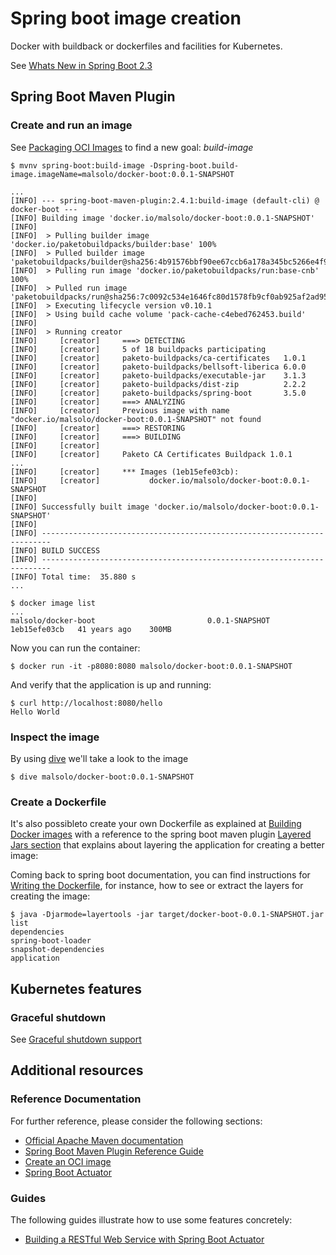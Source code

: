 # Spring boot image creation

Docker with buildback or dockerfiles and facilities for Kubernetes.

See [Whats New in Spring Boot 2.3](https://www.youtube.com/watch?v=WL7U-yGfUXA)

## Spring Boot Maven Plugin

### Create and run an image

See [Packaging OCI Images](https://docs.spring.io/spring-boot/docs/2.4.1/maven-plugin/reference/htmlsingle/#build-image)
to find a new goal: *build-image*

```
$ mvnv spring-boot:build-image -Dspring-boot.build-image.imageName=malsolo/docker-boot:0.0.1-SNAPSHOT

...
[INFO] --- spring-boot-maven-plugin:2.4.1:build-image (default-cli) @ docker-boot ---
[INFO] Building image 'docker.io/malsolo/docker-boot:0.0.1-SNAPSHOT'
[INFO] 
[INFO]  > Pulling builder image 'docker.io/paketobuildpacks/builder:base' 100%
[INFO]  > Pulled builder image 'paketobuildpacks/builder@sha256:4b91576bbf90ee67ccb6a178a345bc5266e4f9eac62d8df580d66ea70ff54e47'
[INFO]  > Pulling run image 'docker.io/paketobuildpacks/run:base-cnb' 100%
[INFO]  > Pulled run image 'paketobuildpacks/run@sha256:7c0092c534e1646fc80d1578fb9cf0ab925af2ad95a7469edf681539cba44c56'
[INFO]  > Executing lifecycle version v0.10.1
[INFO]  > Using build cache volume 'pack-cache-c4ebed762453.build'
[INFO] 
[INFO]  > Running creator
[INFO]     [creator]     ===> DETECTING
[INFO]     [creator]     5 of 18 buildpacks participating
[INFO]     [creator]     paketo-buildpacks/ca-certificates   1.0.1
[INFO]     [creator]     paketo-buildpacks/bellsoft-liberica 6.0.0
[INFO]     [creator]     paketo-buildpacks/executable-jar    3.1.3
[INFO]     [creator]     paketo-buildpacks/dist-zip          2.2.2
[INFO]     [creator]     paketo-buildpacks/spring-boot       3.5.0
[INFO]     [creator]     ===> ANALYZING
[INFO]     [creator]     Previous image with name "docker.io/malsolo/docker-boot:0.0.1-SNAPSHOT" not found
[INFO]     [creator]     ===> RESTORING
[INFO]     [creator]     ===> BUILDING
[INFO]     [creator]     
[INFO]     [creator]     Paketo CA Certificates Buildpack 1.0.1
...
[INFO]     [creator]     *** Images (1eb15efe03cb):
[INFO]     [creator]           docker.io/malsolo/docker-boot:0.0.1-SNAPSHOT
[INFO] 
[INFO] Successfully built image 'docker.io/malsolo/docker-boot:0.0.1-SNAPSHOT'
[INFO] 
[INFO] ------------------------------------------------------------------------
[INFO] BUILD SUCCESS
[INFO] ------------------------------------------------------------------------
[INFO] Total time:  35.880 s
...

$ docker image list
...
malsolo/docker-boot                         0.0.1-SNAPSHOT      1eb15efe03cb   41 years ago    300MB
```

Now you can run the container:

```
$ docker run -it -p8080:8080 malsolo/docker-boot:0.0.1-SNAPSHOT
```

And verify that the application is up and running:

```
$ curl http://localhost:8080/hello
Hello World
```

### Inspect the image

By using [dive](https://github.com/wagoodman/dive#installation) we'll take a look to the image

```
$ dive malsolo/docker-boot:0.0.1-SNAPSHOT
```

### Create a Dockerfile

It's also possibleto create your own Dockerfile as explained at [Building Docker images](https://docs.spring.io/spring-boot/docs/current/reference/htmlsingle/#boot-features-container-images)
with a reference to the spring boot maven plugin [Layered Jars section](https://docs.spring.io/spring-boot/docs/2.4.1/maven-plugin/reference/htmlsingle/#repackage-layers) that explains about layering the application 
for creating a better image:

Coming back to spring boot documentation, you can find instructions for [Writing the Dockerfile](https://docs.spring.io/spring-boot/docs/current/reference/htmlsingle/#writing-the-dockerfile), for instance, 
how to see or extract the layers for creating the image:

```
$ java -Djarmode=layertools -jar target/docker-boot-0.0.1-SNAPSHOT.jar list
dependencies
spring-boot-loader
snapshot-dependencies
application
``` 

## Kubernetes features

### Graceful shutdown

See [Graceful shutdown support](https://docs.spring.io/spring-boot/docs/current/reference/htmlsingle/#boot-features-graceful-shutdown)

## Additional resources

### Reference Documentation
For further reference, please consider the following sections:

* [Official Apache Maven documentation](https://maven.apache.org/guides/index.html)
* [Spring Boot Maven Plugin Reference Guide](https://docs.spring.io/spring-boot/docs/2.4.1/maven-plugin/reference/html/)
* [Create an OCI image](https://docs.spring.io/spring-boot/docs/2.4.1/maven-plugin/reference/html/#build-image)
* [Spring Boot Actuator](https://docs.spring.io/spring-boot/docs/2.4.1/reference/htmlsingle/#production-ready)

### Guides
The following guides illustrate how to use some features concretely:

* [Building a RESTful Web Service with Spring Boot Actuator](https://spring.io/guides/gs/actuator-service/)

